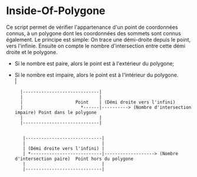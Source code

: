 # Inside-Of-Polygone
Ce script permet de vérifier l'appartenance d'un point de coordonnées connus, à un polygone dont les coordonnées des sommets sont connus également.
Le principe est simple: On trace une démi-droite depuis le point, vers l'infinie. Ensuite on compte le nombre d'intersection entre cette démi droite et le polygone.
  * Si le nombre est paire, alors le point est à l'extérieur du polygone;
  * Si le nombre est impaire, alors le point est à l'intérieur du polygone.  
|


          |-----------------------------|
          |                             |
          |                    Point    | (Démi droite vers l'infini)
          |                      *------|----------> (Nombre d'intersection impaire) Point dans le polygone
          |                             |
          |-----------------------------|

   
           |-----------------------------|
           |                             |
           | (Démi droite vers l'infini) |
           | *---------------------------|-------------------> (Nombre d'intersection paire)  Point hors du polygone
           |                             |
           |-----------------------------|
